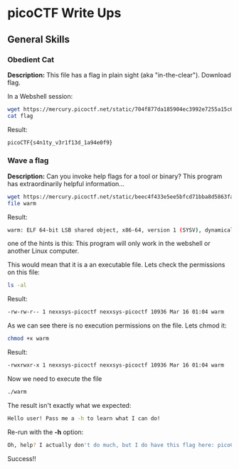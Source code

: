 # picoCTF Write Ups

## General Skills
### Obedient Cat

**Description:** This file has a flag in plain sight (aka "in-the-clear"). Download flag.

In a Webshell session:
```bash
wget https://mercury.picoctf.net/static/704f877da185904ec3992e7255a15c6c/flag
cat flag
```
Result: 
```bash
picoCTF{s4n1ty_v3r1f13d_1a94e0f9}
```

### Wave a flag

**Description:** Can you invoke help flags for a tool or binary? This program has extraordinarily helpful information...

```bash
wget https://mercury.picoctf.net/static/beec4f433e5ee5bfcd71bba8d5863faf/warm
file warm
```
Result:
```bash
warm: ELF 64-bit LSB shared object, x86-64, version 1 (SYSV), dynamically linked, interpreter /lib64/ld-linux-x86-64.so.2, for GNU/Linux 3.2.0, BuildID[sha1]=506b7be935d8940c672ab0d40d2e03ebd746155b, with debug_info, not stripped
```
one of the hints is this: This program will only work in the webshell or another Linux computer.

This would mean that it is a an executable file. Lets check the permissions on this file:
```bash
ls -al
```
Result:
```bash
-rw-rw-r-- 1 nexxsys-picoctf nexxsys-picoctf 10936 Mar 16 01:04 warm
```
As we can see there is no execution permissions on the file.  Lets chmod it:
```bash
chmod +x warm
```
Result:
```bash
-rwxrwxr-x 1 nexxsys-picoctf nexxsys-picoctf 10936 Mar 16 01:04 warm
```
Now we need to execute the file
```bash
./warm
```
The result isn't exactly what we expected:
```bash
Hello user! Pass me a -h to learn what I can do!
```
Re-run with the **-h** option:
```bash
Oh, help? I actually don't do much, but I do have this flag here: picoCTF{b1scu1ts_4nd_gr4vy_616f7182}
```
Success!!

